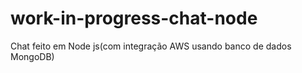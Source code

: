 # work-in-progress-chat-node
Chat feito em Node js(com integração AWS usando banco de dados MongoDB)
